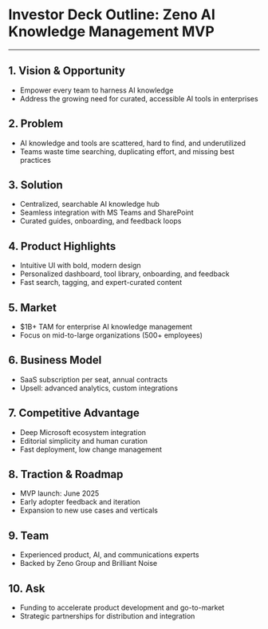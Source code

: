 # Investor Deck Outline: Zeno AI Knowledge Management MVP

---

## 1. Vision & Opportunity
- Empower every team to harness AI knowledge
- Address the growing need for curated, accessible AI tools in enterprises

## 2. Problem
- AI knowledge and tools are scattered, hard to find, and underutilized
- Teams waste time searching, duplicating effort, and missing best practices

## 3. Solution
- Centralized, searchable AI knowledge hub
- Seamless integration with MS Teams and SharePoint
- Curated guides, onboarding, and feedback loops

## 4. Product Highlights
- Intuitive UI with bold, modern design
- Personalized dashboard, tool library, onboarding, and feedback
- Fast search, tagging, and expert-curated content

## 5. Market
- $1B+ TAM for enterprise AI knowledge management
- Focus on mid-to-large organizations (500+ employees)

## 6. Business Model
- SaaS subscription per seat, annual contracts
- Upsell: advanced analytics, custom integrations

## 7. Competitive Advantage
- Deep Microsoft ecosystem integration
- Editorial simplicity and human curation
- Fast deployment, low change management

## 8. Traction & Roadmap
- MVP launch: June 2025
- Early adopter feedback and iteration
- Expansion to new use cases and verticals

## 9. Team
- Experienced product, AI, and communications experts
- Backed by Zeno Group and Brilliant Noise

## 10. Ask
- Funding to accelerate product development and go-to-market
- Strategic partnerships for distribution and integration 